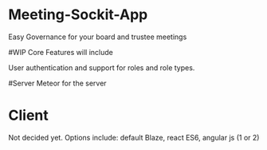 # Meeting-Sockit-App
Easy Governance for your board and trustee meetings

#WIP
Core Features will include

User authentication and support for roles and role types.

#Server
Meteor for the server
# Client
Not decided yet. Options include: default Blaze, react ES6, angular js (1 or 2)


